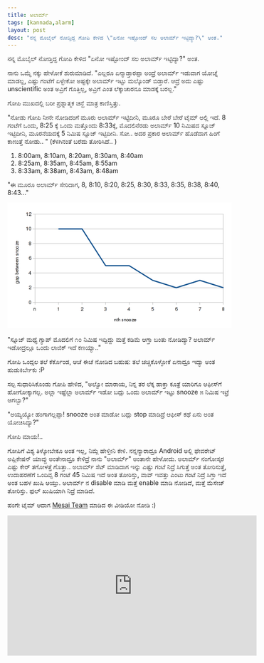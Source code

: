 ```yaml
---
title: ಅಲಾರ್ಮ್
tags: [kannada,alarm]
layout: post
desc: "ನನ್ನ ಮೊಬೈಲ್ ನೋಡ್ತಿದ್ದ ಗೋಪಿ ಕೇಳಿದ \"ಏನೋ ಇಷ್ಟೋಂದ್ ಸಲ ಅಲಾರ್ಮ್ ಇಟ್ಟಿದ್ಯಾ?\" ಅಂತ."
---
```

ನನ್ನ ಮೊಬೈಲ್ ನೋಡ್ತಿದ್ದ ಗೋಪಿ ಕೇಳಿದ "ಏನೋ ಇಷ್ಟೋಂದ್ ಸಲ ಅಲಾರ್ಮ್ ಇಟ್ಟಿದ್ಯಾ?" ಅಂತ.

ನಾನು ಒಮ್ಮೆ ನಕ್ಕು ಹೇಳೋಕೆ ಶುರುಮಾಡಿದೆ. "ಎಲ್ಲರೂ ಏನ್ಮಾಡ್ತಾರಪ್ಪಾ ಅಂದ್ರೆ ಅಲಾರ್ಮ್ ಇಡುವಾಗ ಯೋಚ್ನೆ ಮಾಡಲ್ಲ, ಎಷ್ಟು ಗಂಟೆಗೆ ಏಳ್ಬೇಕೋ ಅಷ್ಟಕ್ಕೇ ಅಲಾರ್ಮ್ ಇಟ್ಟು ಮಲ್ಕೊಂಡ್ ಬಿಡ್ತಾರೆ. ಆದ್ರೆ ಅದು ಎಷ್ಟು unscientific ಅಂತ ಅವ್ರಿಗೆ ಗೊತ್ತಿಲ್ಲ, ಅವ್ರಿಗೆ ಎಂತ ಲೆಕ್ಕಾಚಾರನೂ ಮಾಡಕ್ಕೆ ಬರಲ್ಲ."

ಗೋಪಿ ಮುಖದಲ್ಲಿ ಬರೀ ಪ್ರಶ್ನಾತ್ಮಕ ಚಿನ್ಹೆ ಮಾತ್ರ ಕಾಣಿಸ್ತಿತ್ತು.

"ನೋಡು ಗೋಪಿ ನೀನೇ ನೋಡಿದಂಗೆ ಮೂರು ಅಲಾರ್ಮ್ ಇಟ್ಟಿದೀನಿ, ಮೂರೂ ಬೇರೆ ಬೇರೆ ಟೈಮ್ ಅಲ್ಲಿ ಇದೆ. 8 ಗಂಟೆಗೆ ಒಂದು, 8:25 ಕ್ಕೆ ಒಂದು ಮತ್ತೊಂದು 8:33ಕ್ಕೆ, ಮೊದಲಿನೆರಡು ಅಲಾರ್ಮ್ 10 ನಿಮಿಷದ ಸ್ನೂಜ್ ಇಟ್ಟಿದೀನಿ, ಮೂರನೆಯದಕ್ಕೆ 5 ನಿಮಿಷ ಸ್ನೂಜ್ ಇಟ್ಟಿದೀನಿ. ಸೋ.. ಅದರ ಪ್ರಕಾರ ಅಲಾರ್ಮ್ ಹೊಡೆದಾಗ ಹಿಂಗೆ ಕಾಣುತ್ತೆ ನೋಡು.. " (ಕೆಳಗಿನಂತೆ ಬರೆದು ತೋರಿಸಿದೆ.. )

1. 8:00am, 8:10am, 8:20am, 8:30am, 8:40am
2. 8:25am, 8:35am, 8:45am, 8:55am
3. 8:33am, 8:38am, 8:43am, 8:48am

"ಈ ಮೂರೂ ಅಲಾರ್ಮ್ ಸೇರಿದಾಗ, 8, 8:10, 8:20, 8:25, 8:30, 8:33, 8:35, 8:38, 8:40, 8:43..."

![snooze gap](/photo/alarm_snooze.png)

"ಸ್ನೂಜ್ ಮಧ್ಯೆ ಗ್ಯಾಪ್ ಮೊದಲಿಗೆ ೧೦ ನಿಮಿಷ ಇದ್ದಿದ್ದು ಮತ್ತೆ ಕಡಿಮೆ ಆಗ್ತಾ ಬಂತು ನೋಡಿದ್ಯಾ? ಅಲಾರ್ಮ್ ಇಡೋದ್ರಲ್ಲೂ ಒಂದು ಲಾಜಿಕ್ ಇದೆ ಕಣಯ್ಯಾ.."

ಗೋಪಿ ಒಂದ್ಸಲ ತಲೆ ಕೆರ್ಕೊಂಡ, ಆಚೆ ಈಚೆ ನೋಡಿದ ಬಹುಷ: ತಲೆ ಚಚ್ಚಿಕೊಳ್ಳೋಕೆ ಏನಾದ್ರೂ ಇದ್ಯಾ ಅಂತ ಹುಡುಕಿರ್ಬೇಕು :P

ಸಲ್ಪ ಸುಧಾರಿಸಿಕೊಂಡು ಗೋಪಿ ಹೇಳಿದ, "ಅಲ್ವೋ ಮಾರಾಯ, ನಿನ್ನ ತರ ಲೆಕ್ಕ ಹಾಕ್ತಾ ಕೂತ್ರೆ ಯಾರಿಗೂ ಆಫೀಸ್&zwj;ಗೆ ಹೋಗೋಕ್ಕಾಗಲ್ಲ. ಅಲ್ಲಾ ಇಷ್ಟೆಲ್ಲಾ ಅಲಾರ್ಮ್ ಇಡೋ ಬದ್ಲು ಒಂದು ಅಲಾರ್ಮ್ ಇಟ್ಟು snooze ೫ ನಿಮಿಷ ಇಟ್ರೆ ಆಗಲ್ವಾ?"

"ಅಯ್ಯಯ್ಯೋ ಹಂಗಾಗಲ್ಲಪ್ಪಾ! snooze ಅಂತ ಮಾಡೋ ಬದ್ಲು stop ಮಾಡಿದ್ರೆ ಆಫೀಸ್ ಕಥೆ ಏನು ಅಂತ ಯೋಚಿಸಿದ್ಯಾ?"

ಗೋಪಿ ಮಾಯ!..

ಗೋಪಿಗೆ ವಿಶ್ಯ ತಿಳ್ಕೋಬೇಕೂ ಅಂತ ಇಲ್ಲ, ನಿಮ್ಗೆ ಹೇಳ್ತೀನಿ ಕೇಳಿ. ನನ್ನನ್ಯಾರಾದ್ರೂ Android ಅಲ್ಲಿ ಫೇವರೇಟ್ ಅಪ್ಲಿಕೇಷನ್ ಯಾವ್ದು ಅಂತೇನಾದ್ರೂ ಕೇಳಿದ್ರೆ ನಾನು "ಅಲಾರ್ಮ್" ಅಂತಾನೇ ಹೇಳೋದು. ಅಲಾರ್ಮ್ ನಂಗೋಸ್ಕರ ಎಷ್ಟು ಕೇರ್ ತಗೋಳತ್ತೆ ಗೊತ್ತಾ.. ಅಲಾರ್ಮ್ ಸೆಟ್ ಮಾಡಿದಾಗ ಇನ್ನು ಎಷ್ಟು ಗಂಟೆ ನಿದ್ರೆ ಸಿಗುತ್ತೆ ಅಂತ ತೋರಿಸುತ್ತೆ, ಉದಾಹರಣೆಗೆ ಒಂದಿವ್ಸ 8 ಗಂಟೆ 45 ನಿಮಿಷ ಇದೆ ಅಂತ ತೋರಿಸ್ತು, ವಾವ್ ಇವತ್ತು ಎಂಟು ಗಂಟೆ ನಿದ್ರೆ ಸಿಗ್ತಾ ಇದೆ ಅಂತ ಬಹಳ ಖುಷಿ ಆಯ್ತು. ಅಲಾರ್ಮ್ ನ disable ಮಾಡಿ ಮತ್ತೆ enable ಮಾಡಿ ನೋಡಿದೆ, ಮತ್ತೆ ಮೆಸೇಜ್ ತೋರಿಸ್ತು. ಫುಲ್ ಖುಷಿಯಾಗಿ ನಿದ್ರೆ ಮಾಡಿದೆ.   

ಹಂಗೇ ಟೈಮ್ ಆದಾಗ [Mesai Team](http://www.mesai.co.kr/) ಮಾಡಿದ ಈ ವೀಡಿಯೋ ನೋಡಿ :)

<iframe width="560" height="315" src="http://www.youtube.com/embed/vN83DfmH9Tw?rel=0" frameborder="0" allowfullscreen></iframe>
